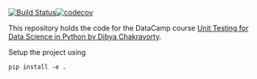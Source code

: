 [![Build Status](https://app.travis-ci.com/SomaKijana/univariate-linear-regression-v1.svg?branch=master)](https://app.travis-ci.com/SomaKijana/univariate-linear-regression-v1)[![codecov](https://codecov.io/gh/SomaKijana/univariate-linear-regression-v1/branch/master/graph/badge.svg?token=TBQ41OPI2G)](https://codecov.io/gh/SomaKijana/univariate-linear-regression-v1)

This repository holds the code for the DataCamp course [Unit Testing for Data Science in Python by Dibya Chakravorty](https://www.datacamp.com/courses/unit-testing-for-data-science-in-python).

Setup the project using

```
pip install -e .
```
